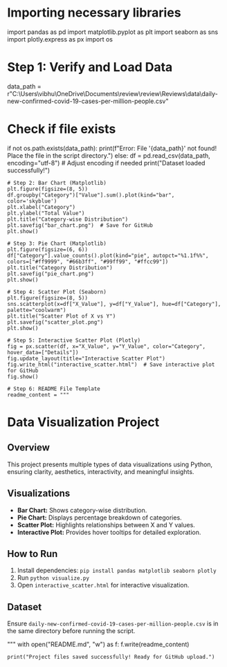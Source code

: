 
# Importing necessary libraries
import pandas as pd
import matplotlib.pyplot as plt
import seaborn as sns
import plotly.express as px
import os

# Step 1: Verify and Load Data
data_path =  r"C:\Users\vibhu\OneDrive\Documents\review\review\Reviews\data\daily-new-confirmed-covid-19-cases-per-million-people.csv"


# Check if file exists
if not os.path.exists(data_path):
    print(f"Error: File '{data_path}' not found! Place the file in the script directory.")
else:
    df = pd.read_csv(data_path, encoding="utf-8")  # Adjust encoding if needed
    print("Dataset loaded successfully!")

    # Step 2: Bar Chart (Matplotlib)
    plt.figure(figsize=(8, 5))
    df.groupby("Category")["Value"].sum().plot(kind="bar", color='skyblue')
    plt.xlabel("Category")
    plt.ylabel("Total Value")
    plt.title("Category-wise Distribution")
    plt.savefig("bar_chart.png")  # Save for GitHub
    plt.show()

    # Step 3: Pie Chart (Matplotlib)
    plt.figure(figsize=(6, 6))
    df["Category"].value_counts().plot(kind="pie", autopct="%1.1f%%", colors=["#ff9999", "#66b3ff", "#99ff99", "#ffcc99"])
    plt.title("Category Distribution")
    plt.savefig("pie_chart.png")
    plt.show()

    # Step 4: Scatter Plot (Seaborn)
    plt.figure(figsize=(8, 5))
    sns.scatterplot(x=df["X_Value"], y=df["Y_Value"], hue=df["Category"], palette="coolwarm")
    plt.title("Scatter Plot of X vs Y")
    plt.savefig("scatter_plot.png")
    plt.show()

    # Step 5: Interactive Scatter Plot (Plotly)
    fig = px.scatter(df, x="X_Value", y="Y_Value", color="Category", hover_data=["Details"])
    fig.update_layout(title="Interactive Scatter Plot")
    fig.write_html("interactive_scatter.html")  # Save interactive plot for GitHub
    fig.show()

    # Step 6: README File Template
    readme_content = """
# Data Visualization Project

## Overview
This project presents multiple types of data visualizations using Python, ensuring clarity, aesthetics, interactivity, and meaningful insights.

## Visualizations
- **Bar Chart:** Shows category-wise distribution.
- **Pie Chart:** Displays percentage breakdown of categories.
- **Scatter Plot:** Highlights relationships between X and Y values.
- **Interactive Plot:** Provides hover tooltips for detailed exploration.

## How to Run
1. Install dependencies: `pip install pandas matplotlib seaborn plotly`
2. Run `python visualize.py`
3. Open `interactive_scatter.html` for interactive visualization.

## Dataset
Ensure `daily-new-confirmed-covid-19-cases-per-million-people.csv` is in the same directory before running the script.

"""
    with open("README.md", "w") as f:
        f.write(readme_content)

    print("Project files saved successfully! Ready for GitHub upload.")



